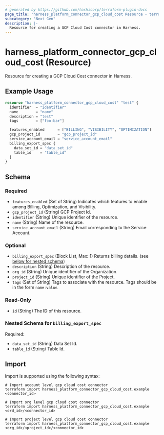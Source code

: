 ```yaml
---
# generated by https://github.com/hashicorp/terraform-plugin-docs
page_title: "harness_platform_connector_gcp_cloud_cost Resource - terraform-provider-harness"
subcategory: "Next Gen"
description: |-
  Resource for creating a GCP Cloud Cost connector in Harness.
---
```


# harness_platform_connector_gcp_cloud_cost (Resource)

Resource for creating a GCP Cloud Cost connector in Harness.

## Example Usage

```terraform
resource "harness_platform_connector_gcp_cloud_cost" "test" {
  identifier  = "identifier"
  name        = "name"
  description = "test"
  tags        = ["foo:bar"]

  features_enabled      = ["BILLING", "VISIBILITY", "OPTIMIZATION"]
  gcp_project_id        = "gcp_project_id"
  service_account_email = "service_account_email"
  billing_export_spec {
    data_set_id = "data_set_id"
    table_id    = "table_id"
  }
}
```

<!-- schema generated by tfplugindocs -->
## Schema

### Required

- `features_enabled` (Set of String) Indicates which features to enable among Billing, Optimization, and Visibility.
- `gcp_project_id` (String) GCP Project Id.
- `identifier` (String) Unique identifier of the resource.
- `name` (String) Name of the resource.
- `service_account_email` (String) Email corresponding to the Service Account.

### Optional

- `billing_export_spec` (Block List, Max: 1) Returns billing details. (see [below for nested schema](#nestedblock--billing_export_spec))
- `description` (String) Description of the resource.
- `org_id` (String) Unique identifier of the Organization.
- `project_id` (String) Unique identifier of the Project.
- `tags` (Set of String) Tags to associate with the resource. Tags should be in the form `name:value`.

### Read-Only

- `id` (String) The ID of this resource.

<a id="nestedblock--billing_export_spec"></a>
### Nested Schema for `billing_export_spec`

Required:

- `data_set_id` (String) Data Set Id.
- `table_id` (String) Table Id.

## Import

Import is supported using the following syntax:

```shell
# Import account level gcp cloud cost connector 
terraform import harness_platform_connector_gcp_cloud_cost.example <connector_id>

# Import org level gcp cloud cost connector 
terraform import harness_platform_connector_gcp_cloud_cost.example <ord_id>/<connector_id>

# Import project level gcp cloud cost connector 
terraform import harness_platform_connector_gcp_cloud_cost.example <org_id>/<project_id>/<connector_id>
```
